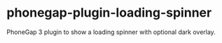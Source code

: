 phonegap-plugin-loading-spinner
===============================

PhoneGap 3 plugin to show a loading spinner with optional dark overlay.
